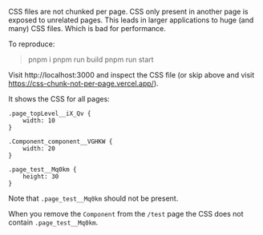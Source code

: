 CSS files are not chunked per page. CSS only present in another page is exposed to unrelated pages.
This leads in larger applications to huge (and many) CSS files. Which is bad for performance.

To reproduce:
> pnpm i
> pnpm run build
> pnpm run start

Visit http://localhost:3000 and inspect the CSS file (or skip above and visit https://css-chunk-not-per-page.vercel.app/).

It shows the CSS for all pages:
```
.page_topLevel__iX_Qv {
    width: 10
}

.Component_component__VGHKW {
    width: 20
}

.page_test__Mq0km {
    height: 30
}
```

Note that `.page_test__Mq0km` should not be present.

When you remove the `Component` from the `/test` page the CSS does not contain `.page_test__Mq0km`.
